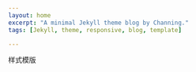 ```yaml
---
layout: home
excerpt: "A minimal Jekyll theme blog by Channing."
tags: [Jekyll, theme, responsive, blog, template]

---
```

样式模版



<!-- image:
  feature: NYR_3815_0004.jpg
  credit: Channing's pic
  creditlink: http://wegraphics.net/downloads/free-ultimate-blurred-background-pack/
 -->




<!--image:-->
<!--  feature: sample-image-1.jpg-->
<!--  credit: WeGraphics-->
<!--  creditlink: http://wegraphics.net/downloads/free-ultimate-blurred-background-pack/-->
